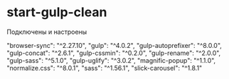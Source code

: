 # start-gulp-clean

Подключены и настроены

 "browser-sync": "^2.27.10",
    "gulp": "^4.0.2",
    "gulp-autoprefixer": "^8.0.0",
    "gulp-concat": "^2.6.1",
    "gulp-cssmin": "^0.2.0",
    "gulp-rename": "^2.0.0",
    "gulp-sass": "^5.1.0",
    "gulp-uglify": "^3.0.2",
    "magnific-popup": "^1.1.0",
    "normalize.css": "^8.0.1",
    "sass": "^1.56.1",
    "slick-carousel": "^1.8.1"